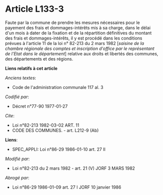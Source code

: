 # Article L133-3

Faute par la commune de prendre les mesures nécessaires pour le payement des frais et dommages-intérêts mis à sa charge, dans
le délai d'un mois à dater de la fixation et de la répartition définitives du montant des frais et dommages-intérêts, il y
est procédé dans les conditions prévues à l'article 11 de la loi n° 82-213 du 2 mars 1982 [*saisine de la chambre régionale
des comptes et inscription d'office par le représentant de l'Etat dans le département*] relative aux droits et libertés des
communes, des départements et des régions.

**Liens relatifs à cet article**

_Anciens textes_:

  - Code de l'administration communale 117 al. 3

_Codifié par_:

  - Décret n°77-90 1977-01-27

_Cite_:

  - Loi n°82-213 1982-03-02 ART. 11
  - CODE DES COMMUNES. - art. L212-9 (Ab)

**Liens**:

  - SPEC_APPLI: Loi n°86-29 1986-01-10 art. 27 II

_Modifié par_:

  - Loi n°82-213 du 2 mars 1982 - art. 21 (V) JORF 3 MARS 1982

_Abrogé par_:

  - Loi n°86-29 1986-01-09 art. 27 I JORF 10 janvier 1986
